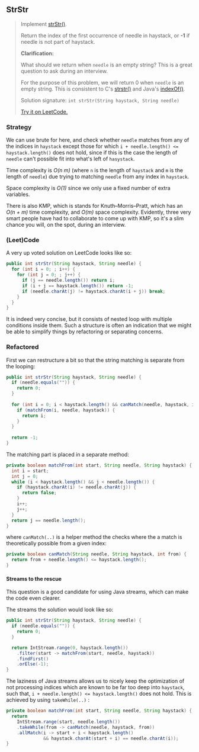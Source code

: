 ## StrStr

> Implement [strStr()](http://www.cplusplus.com/reference/cstring/strstr/).
>
> Return the index of the first occurrence of needle in haystack, or **-1** if needle is not part of haystack.
>
> **Clarification:**
>
> What should we return when `needle` is an empty string? This is a great question to ask during an interview.
>
> For the purpose of this problem, we will return 0 when `needle` is an empty string. This is consistent to C's [strstr()](http://www.cplusplus.com/reference/cstring/strstr/) and Java's [indexOf()](https://docs.oracle.com/javase/7/docs/api/java/lang/String.html#indexOf(java.lang.String)).
>
> Solution signature: `int strStr(String haystack, String needle)`
>
> [Try it on LeetCode.](https://leetcode.com/problems/implement-strstr/)



### Strategy

We can use brute for here, and check whether `needle` matches from any of the indices in `haystack` except those for which `i + needle.length() <= haystack.length()` does not hold, since if this is the case the length of `needle` can't possible fit into what's left of `hasystack`.

Time complexity is *O(n m)* (where `n` is the length of `haystack` and `m` is the length of `needle`) due trying to matching `needle` from any index in `haystack`.

Space complexity is *O(1)* since we only use a fixed number of extra variables.

There is also KMP, which is stands for Knuth–Morris–Pratt, which has an *O(n + m)* time complexity, and *O(m)* space complexity. Evidently, three very smart people have had to collaborate to come up with KMP, so it's a slim chance you will, on the spot, during an interview.



### (Leet)Code

A very up voted solution on LeetCode looks like so:

```java
public int strStr(String haystack, String needle) {
  for (int i = 0; ; i++) {
    for (int j = 0; ; j++) {
      if (j == needle.length()) return i;
      if (i + j == haystack.length()) return -1;
      if (needle.charAt(j) != haystack.charAt(i + j)) break;
    }
  }
}
```

It is indeed very concise, but it consists of nested loop with multiple conditions inside them. Such a structure is often an indication that we might be able to simplify things by refactoring or separating concerns.



### Refactored

First we can restructure a bit so that the string matching is separate from the looping:

```java
public int strStr(String haystack, String needle) {
  if (needle.equals("")) {
    return 0;
  }
  
  for (int i = 0; i < haystack.length() && canMatch(needle, haystack, i); i++) {
    if (matchFrom(i, needle, haystack)) {
      return i;
    }
  }
  
  return -1;
}
```

The matching part is placed in a separate method:

```java
private boolean matchFrom(int start, String needle, String haystack) {
  int i = start;
  int j = 0;
  while (i < haystack.length() && j < needle.length()) {
    if (haystack.charAt(i) != needle.charAt(j)) {
      return false;
    }
    i++;
    j++;
  }
  return j == needle.length();
}
```

where `canMatch(..)` is a helper method the checks where the a match is theoretically possible from a given index:

```java
private boolean canMatch(String needle, String haystack, int from) {
  return from + needle.length() <= haystack.length();
}
```

#### Streams to the rescue

This question is a good candidate for using Java streams, which can make the code even clearer. 

The streams the solution would look like so:

```java
public int strStr(String haystack, String needle) {
  if (needle.equals("")) {
    return 0;
  }

  return IntStream.range(0, haystack.length())
    .filter(start -> matchFrom(start, needle, haystack))
    .findFirst()
    .orElse(-1);
}
```

The laziness of Java streams allows us to nicely keep the optimization of not processing indices which are known to be far too deep into `haystack`, such that, `i + needle.length() <= haystack.length()` does not hold.  This is achieved by using `takeWhile(..)` :

```java
private boolean matchFrom(int start, String needle, String haystack) {
  return
    IntStream.range(start, needle.length())
    .takeWhile(from -> canMatch(needle, haystack, from))
    .allMatch(i -> start + i < haystack.length()
              && haystack.charAt(start + i) == needle.charAt(i));
}
```

